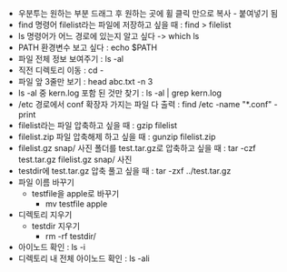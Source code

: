 - 우분투는 원하는 부분 드래그 후 원하는 곳에 휠 클릭 만으로 복사 - 붙여넣기 됨
- find 명령어 filelist라는 파일에 저장하고 싶을 때 : find > filelist
- ls 명령어가 어느 경로에 있는지 알고 싶다 -> which ls
- PATH 환경변수 보고 싶다 : echo $PATH
- 파일 전체 정보 보여주기 : ls -al
- 직전 디렉토리 이동 : cd -
- 파일 앞 3줄만 보기 : head abc.txt -n 3
- ls -al 중 kern.log 포함 된 것만 찾기 : ls -al | grep kern.log
- /etc 경로에서 conf 확장자 가지는 파일 다 출력 : find /etc -name "*.conf" -print
- filelist라는 파일 압축하고 싶을 때 : gzip filelist
- filelist.zip 파일 압축해제 하고 싶을 때 : gunzip filelist.zip
- filelist.gz snap/ 사진 폴더를 test.tar.gz로 압축하고 싶을 때 : tar -czf test.tar.gz filelist.gz snap/ 사진
- testdir에 test.tar.gz 압축 풀고 싶을 때 : tar -zxf ../test.tar.gz
- 파일 이름 바꾸기
    - testfile을 apple로 바꾸기
        - mv testfile apple
- 디렉토리 지우기
    - testdir 지우기
        - rm -rf testdir/  
- 아이노드 확인 : ls -i
- 디렉토리 내 전체 아이노드 확인 : ls -ali

<!--stackedit_data:
eyJoaXN0b3J5IjpbLTEzMTkyMTgxNSwxMjI2OTc4ODMyXX0=
-->
